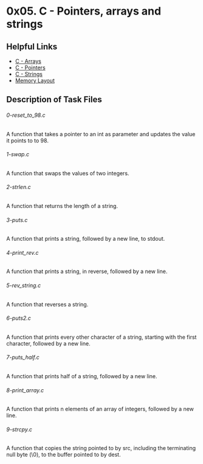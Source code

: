 # 0x05. C - Pointers, arrays and strings

## Helpful Links
* [C - Arrays](https://www.tutorialspoint.com/cprogramming/c_arrays.htm)
* [C - Pointers](https://www.tutorialspoint.com/cprogramming/c_pointers.htm)
* [C - Strings](https://intranet.alxswe.com/projects/216?context_curriculum_id=1)
* [Memory Layout](https://aticleworld.com/memory-layout-of-c-program/)

## Description of Task Files

<h6>0-reset_to_98.c</h6>
A function that takes a pointer to an int as parameter and updates the value it points to to 98.

<h6>1-swap.c</h6>
A function that swaps the values of two integers.

<h6>2-strlen.c</h6>
A function that returns the length of a string.

<h6>3-puts.c</h6>
A function that prints a string, followed by a new line, to stdout.

<h6>4-print_rev.c</h6>
A function that prints a string, in reverse, followed by a new line.

<h6>5-rev_string.c</h6>
A function that reverses a string.

<h6>6-puts2.c</h6>
A function that prints every other character of a string, starting with the first character, followed by a new line.

<h6>7-puts_half.c</h6>
A function that prints half of a string, followed by a new line.

<h6>8-print_array.c</h6>
A  function that prints n elements of an array of integers, followed by a new line.

<h6>9-strcpy.c</h6>
A function that copies the string pointed to by src, including the terminating null byte (\0), to the buffer pointed to by dest.

<h6></h6>
<h6></h6>
